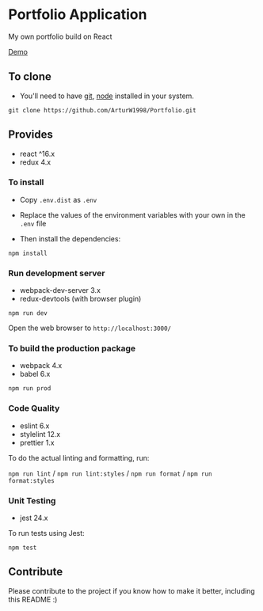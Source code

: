 # Portfolio Application

My own portfolio build on React

[Demo](https://ArturW1998.github.io/Portfolio)

## To clone

- You'll need to have [git](https://git-scm.com/), [node](https://nodejs.org/en/) installed in your
  system.

`git clone https://github.com/ArturW1998/Portfolio.git`

## Provides

- react ^16.x
- redux 4.x

### To install

- Copy `.env.dist` as `.env`

- Replace the values of the environment variables with your own in the `.env` file

- Then install the dependencies:

`npm install`

### Run development server

- webpack-dev-server 3.x
- redux-devtools (with browser plugin)

`npm run dev`

Open the web browser to `http://localhost:3000/`

### To build the production package

- webpack 4.x
- babel 6.x

`npm run prod`

### Code Quality

- eslint 6.x
- stylelint 12.x
- prettier 1.x

To do the actual linting and formatting, run:

`npm run lint` / `npm run lint:styles` / `npm run format` / `npm run format:styles`

### Unit Testing

- jest 24.x

To run tests using Jest:

`npm test`

## Contribute

Please contribute to the project if you know how to make it better, including this README :)
